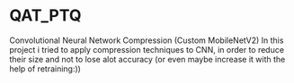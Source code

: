 # QAT_PTQ
Convolutional Neural Network Compression (Custom MobileNetV2)
In this project i tried to apply compression techniques to CNN, in order to reduce their size and not to lose alot accuracy 
(or even maybe increase it with the help of retraining:))
